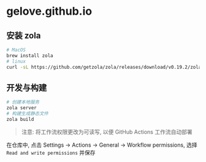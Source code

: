 # gelove.github.io

## 安装 zola

```sh
# MacOS
brew install zola
# linux
curl -sL https://github.com/getzola/zola/releases/download/v0.19.2/zola-v0.19.2-x86_64-unknown-linux-gnu.tar.gz | tar xz -C /usr/local/bin
```

## 开发与构建

```sh
# 创建本地服务
zola server
# 构建生成静态文件
zola build
```

> 注意: 将工作流权限更改为可读写, 以便 GitHub Actions 工作流自动部署

在仓库中, 点击 Settings -> Actions -> General -> Workflow permissions, 选择 `Read and write permissions` 并保存
